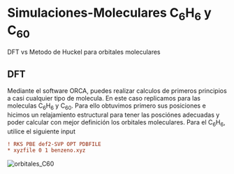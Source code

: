 # Simulaciones-Moleculares C$_6$H$_6$ y C$_{60}$
DFT vs Metodo de Huckel para orbitales moleculares

## DFT
Mediante el software ORCA, puedes realizar calculos de primeros principios a casi cualquier tipo de molecula. En este caso replicamos para las moleculas C$_6$H$_6$ y C$_{60}$. Para ello obtuvimos primero sus posiciones e hicimos un relajamiento estructural para tener las posciónes adecuadas y poder calcular con mejor definición los orbitales moleculares. Para el C$_6$H$_6$, utilice el siguiente input

```ini
! RKS PBE def2-SVP OPT PDBFILE
* xyzfile 0 1 benzeno.xyz
```

![orbitales_C60](https://user-images.githubusercontent.com/74220104/208773414-5db1d478-34eb-454f-91f9-4f11a719e6b8.png)


